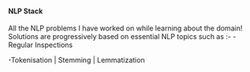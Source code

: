#### NLP Stack
All the NLP problems I have worked on while learning about the domain! 
Solutions are progressively based on essential NLP topics such as :-
 -Regular Inspections
 
 -Tokenisation | Stemming | Lemmatization
 
